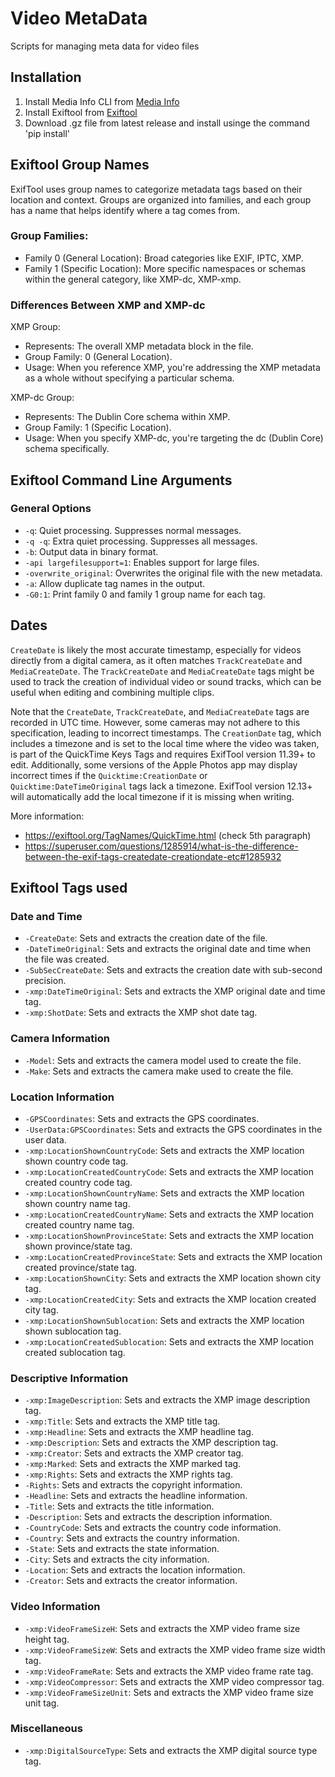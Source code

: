 # Video MetaData
Scripts for managing meta data for video files

## Installation
1. Install Media Info CLI from [Media Info](https://mediaarea.net/en/MediaInfo)
2. Install Exiftool from [Exiftool](https://exiftool.org)
3. Download .gz file from latest release and install usinge the command 'pip install'

## Exiftool Group Names
ExifTool uses group names to categorize metadata tags based on their location and context. Groups are organized into families, and each group has a name that helps identify where a tag comes from.

### Group Families:

- Family 0 (General Location): Broad categories like EXIF, IPTC, XMP.
- Family 1 (Specific Location): More specific namespaces or schemas within the general category, like XMP-dc, XMP-xmp.

### Differences Between XMP and XMP-dc
XMP Group:
- Represents: The overall XMP metadata block in the file.
- Group Family: 0 (General Location).
- Usage: When you reference XMP, you're addressing the XMP metadata as a whole without specifying a particular schema.

XMP-dc Group:
- Represents: The Dublin Core schema within XMP.
- Group Family: 1 (Specific Location).
- Usage: When you specify XMP-dc, you're targeting the dc (Dublin Core) schema specifically.

## Exiftool Command Line Arguments

### General Options
- `-q`: Quiet processing. Suppresses normal messages.
- `-q -q`: Extra quiet processing. Suppresses all messages.
- `-b`: Output data in binary format.
- `-api largefilesupport=1`: Enables support for large files.
- `-overwrite_original`: Overwrites the original file with the new metadata.
- `-a`: Allow duplicate tag names in the output.
- `-G0:1`: Print family 0 and family 1 group name for each tag.

## Dates

`CreateDate` is likely the most accurate timestamp, especially for videos directly from a digital camera, as it often matches `TrackCreateDate` and `MediaCreateDate`. The `TrackCreateDate` and `MediaCreateDate` tags might be used to track the creation of individual video or sound tracks, which can be useful when editing and combining multiple clips.

Note that the `CreateDate`, `TrackCreateDate`, and `MediaCreateDate` tags are recorded in UTC time. However, some cameras may not adhere to this specification, leading to incorrect timestamps. The `CreationDate` tag, which includes a timezone and is set to the local time where the video was taken, is part of the QuickTime Keys Tags and requires ExifTool version 11.39+ to edit. Additionally, some versions of the Apple Photos app may display incorrect times if the `Quicktime:CreationDate` or `Quicktime:DateTimeOriginal` tags lack a timezone. ExifTool version 12.13+ will automatically add the local timezone if it is missing when writing.

More information:
* https://exiftool.org/TagNames/QuickTime.html (check 5th paragraph)
* https://superuser.com/questions/1285914/what-is-the-difference-between-the-exif-tags-createdate-creationdate-etc#1285932

## Exiftool Tags used

### Date and Time
- `-CreateDate`: Sets and extracts the creation date of the file.
- `-DateTimeOriginal`: Sets and extracts the original date and time when the file was created.
- `-SubSecCreateDate`: Sets and extracts the creation date with sub-second precision.
- `-xmp:DateTimeOriginal`: Sets and extracts the XMP original date and time tag.
- `-xmp:ShotDate`: Sets and extracts the XMP shot date tag.

### Camera Information
- `-Model`: Sets and extracts the camera model used to create the file.
- `-Make`: Sets and extracts the camera make used to create the file.

### Location Information
- `-GPSCoordinates`: Sets and extracts the GPS coordinates.
- `-UserData:GPSCoordinates`: Sets and extracts the GPS coordinates in the user data.
- `-xmp:LocationShownCountryCode`: Sets and extracts the XMP location shown country code tag.
- `-xmp:LocationCreatedCountryCode`: Sets and extracts the XMP location created country code tag.
- `-xmp:LocationShownCountryName`: Sets and extracts the XMP location shown country name tag.
- `-xmp:LocationCreatedCountryName`: Sets and extracts the XMP location created country name tag.
- `-xmp:LocationShownProvinceState`: Sets and extracts the XMP location shown province/state tag.
- `-xmp:LocationCreatedProvinceState`: Sets and extracts the XMP location created province/state tag.
- `-xmp:LocationShownCity`: Sets and extracts the XMP location shown city tag.
- `-xmp:LocationCreatedCity`: Sets and extracts the XMP location created city tag.
- `-xmp:LocationShownSublocation`: Sets and extracts the XMP location shown sublocation tag.
- `-xmp:LocationCreatedSublocation`: Sets and extracts the XMP location created sublocation tag.

### Descriptive Information
- `-xmp:ImageDescription`: Sets and extracts the XMP image description tag.
- `-xmp:Title`: Sets and extracts the XMP title tag.
- `-xmp:Headline`: Sets and extracts the XMP headline tag.
- `-xmp:Description`: Sets and extracts the XMP description tag.
- `-xmp:Creator`: Sets and extracts the XMP creator tag.
- `-xmp:Marked`: Sets and extracts the XMP marked tag.
- `-xmp:Rights`: Sets and extracts the XMP rights tag.
- `-Rights`: Sets and extracts the copyright information.
- `-Headline`: Sets and extracts the headline information.
- `-Title`: Sets and extracts the title information.
- `-Description`: Sets and extracts the description information.
- `-CountryCode`: Sets and extracts the country code information.
- `-Country`: Sets and extracts the country information.
- `-State`: Sets and extracts the state information.
- `-City`: Sets and extracts the city information.
- `-Location`: Sets and extracts the location information.
- `-Creator`: Sets and extracts the creator information.

### Video Information
- `-xmp:VideoFrameSizeH`: Sets and extracts the XMP video frame size height tag.
- `-xmp:VideoFrameSizeW`: Sets and extracts the XMP video frame size width tag.
- `-xmp:VideoFrameRate`: Sets and extracts the XMP video frame rate tag.
- `-xmp:VideoCompressor`: Sets and extracts the XMP video compressor tag.
- `-xmp:VideoFrameSizeUnit`: Sets and extracts the XMP video frame size unit tag.

### Miscellaneous
- `-xmp:DigitalSourceType`: Sets and extracts the XMP digital source type tag.
